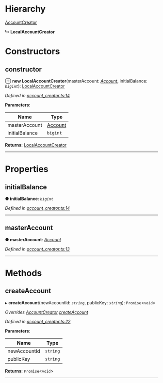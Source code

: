 

# Hierarchy

 [AccountCreator](_account_creator_.accountcreator.md)

**↳ LocalAccountCreator**

# Constructors

<a id="constructor"></a>

##  constructor

⊕ **new LocalAccountCreator**(masterAccount: *[Account](_account_.account.md)*, initialBalance: *`bigint`*): [LocalAccountCreator](_account_creator_.localaccountcreator.md)

*Defined in [account_creator.ts:14](https://github.com/nearprotocol/nearlib/blob/da418fd/src.ts/account_creator.ts#L14)*

**Parameters:**

| Name | Type |
| ------ | ------ |
| masterAccount | [Account](_account_.account.md) |
| initialBalance | `bigint` |

**Returns:** [LocalAccountCreator](_account_creator_.localaccountcreator.md)

___

# Properties

<a id="initialbalance"></a>

##  initialBalance

**● initialBalance**: *`bigint`*

*Defined in [account_creator.ts:14](https://github.com/nearprotocol/nearlib/blob/da418fd/src.ts/account_creator.ts#L14)*

___
<a id="masteraccount"></a>

##  masterAccount

**● masterAccount**: *[Account](_account_.account.md)*

*Defined in [account_creator.ts:13](https://github.com/nearprotocol/nearlib/blob/da418fd/src.ts/account_creator.ts#L13)*

___

# Methods

<a id="createaccount"></a>

##  createAccount

▸ **createAccount**(newAccountId: *`string`*, publicKey: *`string`*): `Promise`<`void`>

*Overrides [AccountCreator](_account_creator_.accountcreator.md).[createAccount](_account_creator_.accountcreator.md#createaccount)*

*Defined in [account_creator.ts:22](https://github.com/nearprotocol/nearlib/blob/da418fd/src.ts/account_creator.ts#L22)*

**Parameters:**

| Name | Type |
| ------ | ------ |
| newAccountId | `string` |
| publicKey | `string` |

**Returns:** `Promise`<`void`>

___

